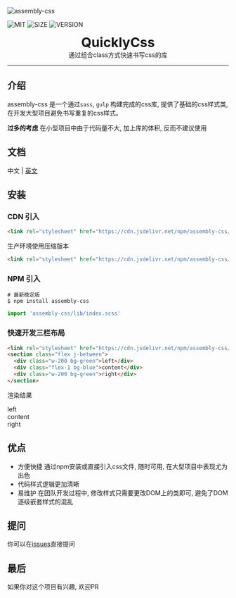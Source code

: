 ![assembly-css](https://zj1024.github.io/assembly-css/images/logo.png)

![MIT](https://img.shields.io/badge/license-MIT-green) ![SIZE](https://img.shields.io/badge/size-60%20kb-blue) ![VERSION](https://img.shields.io/badge/version-1.1.0-orange)

<div style="text-align:center; font-weight: bold; font-size: 30px;">QuicklyCss</div>

<div style="text-align:center;">通过组合class方式快速书写css的库</div>

---

## 介绍

assembly-css 是一个通过`sass`, `gulp` 构建完成的css库, 提供了基础的css样式类, 在开发大型项目避免书写重复的css样式。

**过多的考虑** 在小型项目中由于代码量不大, 加上库的体积, 反而不建议使用

## 文档

中文 | [英文](https://github.com/zj1024/assembly-css/blob/master/README-en.md)

## 安装

### CDN 引入

```html
<link rel="stylesheet" href="https://cdn.jsdelivr.net/npm/assembly-css/dist/assembly-css.css">
```

生产环境使用压缩版本

```html
<link rel="stylesheet" href="https://cdn.jsdelivr.net/npm/assembly-css/dist/assembly-css.min.css">
```

### NPM 引入

```Shell
# 最新稳定版
$ npm install assembly-css
```

```js
import 'assembly-css/lib/index.scss'
```

### 快速开发三栏布局

```html
<link rel="stylesheet" href="https://cdn.jsdelivr.net/npm/assembly-css/dist/assembly-css.css">
<section class="flex j-between">
  <div class="w-200 bg-green">left</div>
  <div class="flex-1 bg-blue">content</div>
  <div class="w-200 bg-green">right</div>
</section>
```

渲染结果

<link rel="stylesheet" href="https://cdn.jsdelivr.net/npm/assembly-css/dist/assembly-css.css">
<section class="flex j-between">
  <div class="w-200 bg-green">left</div>
  <div class="flex-1 bg-blue">content</div>
  <div class="w-200 bg-green">right</div>
</section>

## 优点 ##

- 方便快捷 通过npm安装或直接引入css文件, 随时可用, 在大型项目中表现尤为出色
- 代码样式逻辑更加清晰
- 易维护 在团队开发过程中, 修改样式只需要更改DOM上的类即可, 避免了DOM逐级嵌套样式的混乱

## 提问

你可以在[issues](https://github.com/zj1024/assembly-css/issues)直接提问

## 最后

如果你对这个项目有兴趣, 欢迎PR